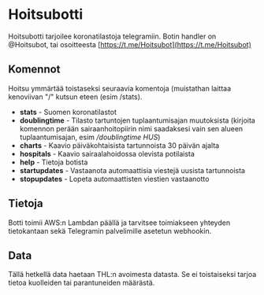 # Hoitsubotti
Hoitsubotti tarjoilee koronatilastoja telegramiin. Botin handler on @Hoitsubot, tai osoitteesta [https://t.me/Hoitsubot](https://t.me/Hoitsubot)

## Komennot

Hoitsu ymmärtää toistaseksi seuraavia komentoja (muistathan laittaa kenoviivan "/" kutsun eteen (esim /stats).

+ **stats** - Suomen koronatilastot
+ **doublingtime** - Tilasto tartuntojen tuplaantumisajan muutoksista (kirjoita komennon perään sairaanhoitopiirin nimi saadaksesi vain sen alueen tuplaantumisajan, esim */doublingtime HUS*)
+ **charts** - Kaavio päiväkohtaisista tartunnoista 30 päivän ajalta
+ **hospitals** - Kaavio sairaalahoidossa olevista potilaista
+ **help** - Tietoja botista
+ **startupdates** - Vastaanota automaattisia viestejä uusista tartunnoista
+ **stopupdates** - Lopeta automaattisten viestien vastaanotto

## Tietoja

Botti toimii AWS:n Lambdan päällä ja tarvitsee toimiakseen yhteyden tietokantaan sekä Telegramin palvelimille asetetun webhookin.

## Data

Tällä hetkellä data haetaan THL:n avoimesta datasta. Se ei toistaiseksi tarjoa tietoa kuolleiden tai parantuneiden määrästä.
